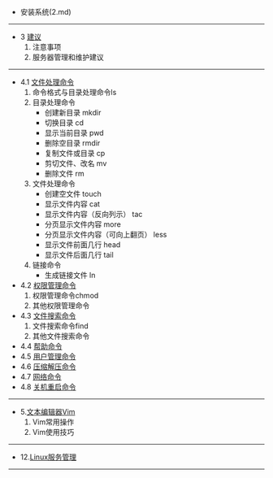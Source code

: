

- 安装系统(2.md)
***
- 3 [建议](3.md)
  1. 注意事项
  2. 服务器管理和维护建议
***
- 4.1 [文件处理命令](4.1.md)
  1. 命令格式与目录处理命令ls
  2. 目录处理命令
     - 创建新目录 mkdir
     - 切换目录 cd
     - 显示当前目录 pwd
     - 删除空目录 rmdir
     - 复制文件或目录 cp
     - 剪切文件、改名 mv
     - 删除文件 rm
  3. 文件处理命令
     - 创建空文件 touch
     - 显示文件内容 cat
     - 显示文件内容（反向列示） tac
     - 分页显示文件内容 more
     - 分页显示文件内容（可向上翻页） less
     - 显示文件前面几行 head
     - 显示文件后面几行 tail
  4. 链接命令
     - 生成链接文件 ln
- 4.2 [权限管理命令](4.2.md)
   1. 权限管理命令chmod
   2. 其他权限管理命令
- 4.3 [文件搜索命令](4.3.md)
  1. 文件搜索命令find
  2. 其他文件搜索命令
- 4.4 [帮助命令](4.4.md)
- 4.5 [用户管理命令](4.5.md)
- 4.6 [压缩解压命令](4.6.md)
- 4.7 [网络命令](4.7.md)
- 4.8 [关机重启命令](4.8.md)
***
- 5.[文本编辑器Vim](5.md)
  1. Vim常用操作
  2. Vim使用技巧
***
- 12.[Linux服务管理](12.md)
***